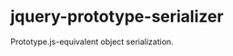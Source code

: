 jquery-prototype-serializer
===========================

Prototype.js-equivalent object serialization.
